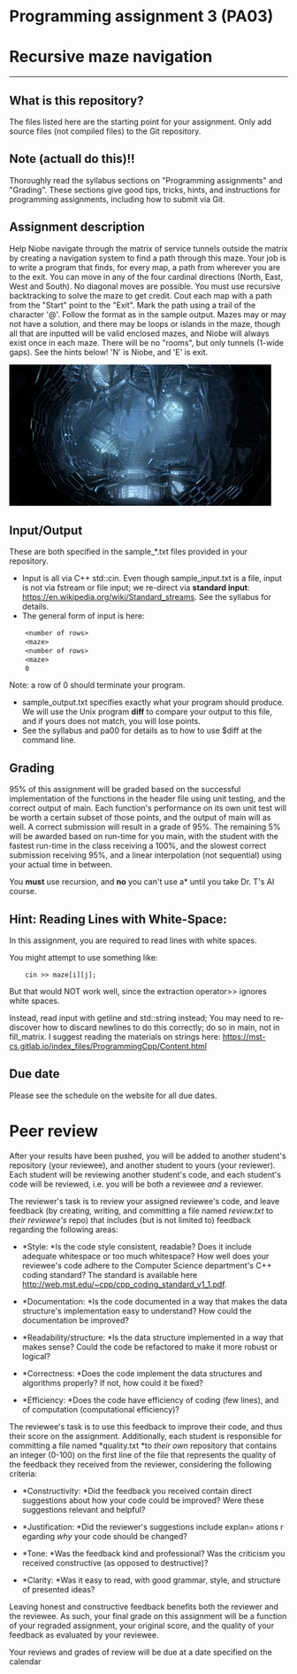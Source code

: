 
Programming assignment 3 (PA03)
==============================

# Recursive maze navigation 

---

## What is this repository?
The files listed here are the starting point for your assignment. 
Only add source files (not compiled files) to the Git repository.

## Note (actuall do this)!!
Thoroughly read the syllabus sections on "Programming assignments" and "Grading".
These sections give good tips, tricks, hints, and instructions for programming assignments, including how to submit via Git.

## Assignment description
Help Niobe navigate through the matrix of service tunnels outside the matrix by creating a navigation system to find a path through this maze.
Your job is to write a program that finds, for every map, a path from wherever you are to the exit.
You can move in any of the four cardinal directions (North, East, West and South).
No diagonal moves are possible.
You must use recursive backtracking to solve the maze to get credit.
Cout each map with a path from the "Start" point to the "Exit".
Mark the path using a trail of the character '@'. 
Follow the format as in the sample output.
Mazes may or may not have a solution, and there may be loops or islands in the maze, though all that are inputted will be valid enclosed mazes, and Niobe will always exist once in each maze.
There will be no "rooms", but only tunnels (1-wide gaps).
See the hints below! 'N' is Niobe, and 'E' is exit. 

![maze](maze.png)

## Input/Output
These are both specified in the sample_*.txt files provided in your repository. 

* Input is all via C++ std::cin. Even though sample_input.txt is a file, input is not via fstream or file input; we re-direct via **standard input**: https://en.wikipedia.org/wiki/Standard_streams. See the syllabus for details.
* The general form of input is here:
```
    <number of rows>
    <maze>
    <number of rows>
    <maze>
    0
```
Note: a row of 0 should terminate your program.

* sample_output.txt specifies exactly what your program should produce. We will use the Unix program **diff** to compare your output to this file, and if yours does not match, you will lose points.
* See the syllabus and pa00 for details as to how to use $diff at the command line.

## Grading
95% of this assignment will be graded based on the successful implementation of the functions in the header file using unit testing, and the correct output of main.
Each function's performance on its own unit test will be worth a certain subset of those points, and the output of main will as well.
A correct submission will result in a grade of 95%.
The remaining 5% will be awarded based on run-time for you main, with the student with the fastest run-time in the class receiving a 100%, and the slowest correct submission receiving 95%, and a linear interpolation (not sequential) using your actual time in between.

You **must** use recursion, and **no** you can't use a* until you take Dr. T's AI course.

## Hint: Reading Lines with White-Space:

In this assignment, you are required to read lines with white spaces.

You might attempt to use something like:
```
    cin >> maze[i][j];
```
But that would NOT work well, since the extraction operator>> ignores white spaces.

Instead, read input with getline and std::string instead; 
You may need to re-discover how to discard newlines to do this correctly; do so in main, not in fill_matrix.
I suggest reading the materials on strings here: https://mst-cs.gitlab.io/index_files/ProgrammingCpp/Content.html

## Due date
Please see the schedule on the website for all due dates.

# Peer review
After your results have been pushed, you will be added to another
student's repository (your reviewee), and another student to yours
(your reviewer).  Each student will be reviewing another student's 
code, and each student's code will be reviewed, i.e. you will be both 
a reviewee *and* a reviewer.

The reviewer's task is to review your assigned reviewee's code, and 
leave feedback (by creating, writing, and committing a file named
*review.txt* to *their reviewee's* repo) that includes (but is not
limited to) feedback regarding the following areas:

   - *Style: *Is the code style consistent, readable? Does it include
   adequate whitespace or too much whitespace? How well does your
   reviewee's code adhere to the Computer Science department's C++
   coding standard? The standard is available here
   <http://web.mst.edu/~cpp/cpp_coding_standard_v1_1.pdf>.
   
   - *Documentation: *Is the code documented in a way that makes the data
   structure's implementation easy to understand? How could the documentation
   be improved?

   - *Readability/structure: *Is the data structure implemented in a way
   that makes sense? Could the code be refactored to make it more robust or
   logical?

   - *Correctness: *Does the code implement the data structures and
   algorithms properly? If not, how could it be fixed?

   - *Efficiency: *Does the code have efficiency of coding (few lines), and
   of computation (computational efficiency)?

The reviewee's task is to use this feedback to improve their code, and
thus their score on the assignment. Additionally, each student is
responsible for committing a file named *quality.txt *to *their own*
repository that contains an integer (0-100) on the first line of the
file that represents the quality of the feedback they received from
the reviewer, considering the following criteria:

   - *Constructivity: *Did the feedback you received contain direct
   suggestions about how your code could be improved? Were these suggestions
   relevant and helpful?

   - *Justification: *Did the reviewer's suggestions include explan=
ations r
   egarding *why* your code should be changed?

   - *Tone: *Was the feedback kind and professional? Was the criticism you
   received constructive (as opposed to destructive)?

   - *Clarity: *Was it easy to read, with good grammar, style, and
   structure of presented ideas?

Leaving honest and constructive feedback benefits both the reviewer and
the reviewee. As such, your final grade on this assignment will be a
function of your regraded assignment, your original score, and the 
quality of your feedback as evaluated by your reviewee.

Your reviews and grades of review will be due at a date specified on the calendar


